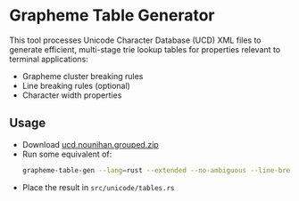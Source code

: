 # Grapheme Table Generator

This tool processes Unicode Character Database (UCD) XML files to generate efficient, multi-stage trie lookup tables for properties relevant to terminal applications:
* Grapheme cluster breaking rules
* Line breaking rules (optional)
* Character width properties

## Usage

* Download [ucd.nounihan.grouped.zip](https://www.unicode.org/Public/UCD/latest/ucdxml/ucd.nounihan.grouped.zip)
* Run some equivalent of:
  ```sh
  grapheme-table-gen --lang=rust --extended --no-ambiguous --line-breaks path/to/ucd.nounihan.grouped.xml
  ```
* Place the result in `src/unicode/tables.rs`
